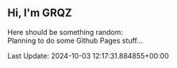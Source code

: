 ## Hi, I'm GRQZ
Here should be something random:  
Planning to do some Github Pages stuff...


Last Update: 2024-10-03 12:17:31.884855+00:00
